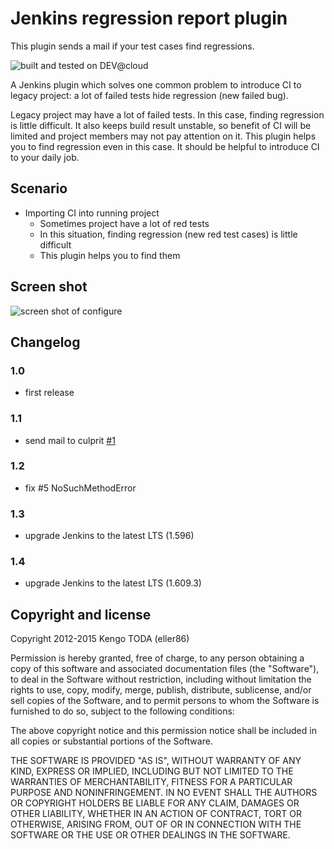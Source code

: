 Jenkins regression report plugin
================================
This plugin sends a mail if your test cases find regressions.

![built and tested on DEV@cloud](http://static-www.cloudbees.com/images/badges/BuiltOnDEV.png)

A Jenkins plugin which solves one common problem to introduce CI to legacy project: a lot of failed tests hide regression (new failed bug).

Legacy project may have a lot of failed tests. In this case, finding regression is little difficult. It also keeps build result unstable, so benefit of CI will be limited and project members may not pay attention on it.
This plugin helps you to find regression even in this case. It should be helpful to introduce CI to your daily job.

Scenario
--------
 * Importing CI into running project
   * Sometimes project have a lot of red tests
   * In this situation, finding regression (new red test cases) is little difficult
   * This plugin helps you to find them

Screen shot
-----------
![screen shot of configure](https://raw.github.com/jenkinsci/regression-report-plugin/master/screenshot.png)

Changelog
---------
### 1.0
- first release

### 1.1
- send mail to culprit [#1](https://github.com/jenkinsci/regression-report-plugin/issues/1)

### 1.2
- fix #5 NoSuchMethodError

### 1.3
- upgrade Jenkins to the latest LTS (1.596)

### 1.4
- upgrade Jenkins to the latest LTS (1.609.3)

Copyright and license
---------------------
Copyright 2012-2015 Kengo TODA (eller86)

Permission is hereby granted, free of charge, to any person obtaining a copy of this software and associated documentation files (the "Software"), to deal in the Software without restriction, including without limitation the rights to use, copy, modify, merge, publish, distribute, sublicense, and/or sell copies of the Software, and to permit persons to whom the Software is furnished to do so, subject to the following conditions:

The above copyright notice and this permission notice shall be included in all copies or substantial portions of the Software.

THE SOFTWARE IS PROVIDED "AS IS", WITHOUT WARRANTY OF ANY KIND, EXPRESS OR IMPLIED, INCLUDING BUT NOT LIMITED TO THE WARRANTIES OF MERCHANTABILITY, FITNESS FOR A PARTICULAR PURPOSE AND NONINFRINGEMENT. IN NO EVENT SHALL THE AUTHORS OR COPYRIGHT HOLDERS BE LIABLE FOR ANY CLAIM, DAMAGES OR OTHER LIABILITY, WHETHER IN AN ACTION OF CONTRACT, TORT OR OTHERWISE, ARISING FROM, OUT OF OR IN CONNECTION WITH THE SOFTWARE OR THE USE OR OTHER DEALINGS IN THE SOFTWARE.
